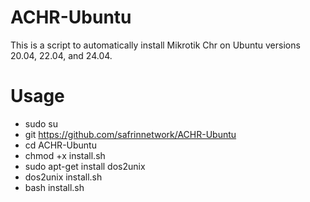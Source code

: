 # ACHR-Ubuntu
This is a script to automatically install Mikrotik Chr on Ubuntu versions 20.04, 22.04, and 24.04.

# Usage
- sudo su
- git https://github.com/safrinnetwork/ACHR-Ubuntu
- cd ACHR-Ubuntu
- chmod +x install.sh
- sudo apt-get install dos2unix
- dos2unix install.sh
- bash install.sh
  
